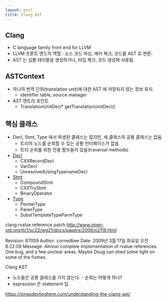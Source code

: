```yaml
---
layout: post
title: Clang AST
---
```

## Clang
* C language family front end for LLVM
* LLVM 프론트 엔드의 역할 : 소스 코드 파싱, 에러 체크, 코드를 AST 로 변환.
* AST 는 심볼 테이블을 생성하거나, 타입 체크, 코드 생성에 사용됨.


## ASTContext
* 하나의 번역 단위(translation unit)에 대한 AST 에 저장되지 않는 정보 유지.
  * identifier table, source manager
* AST 엔트리 포인트
  * TranslationUnitDecl* getTranslationUnitDecl()


## 핵심 클래스
* Decl, Stmt, Type 에서 파생된 클래스는 많지만, 세 클래스의 공통 클래스는 없음.
  * 트리의 노드를 순회할 수 있는 공통 인터페이스가 없음.
  * 트리 순회를 위한 전용 함수들이 있음(traversal methods)
* [Decl](http://clang.llvm.org/doxygen/classclang_1_1Decl.html)
  * CXXRecordDecl
  * VarDecl
  * UnresolvedUsingTypenameDecl
* [Stmt](http://clang.llvm.org/doxygen/classclang_1_1Stmt.html)
  * CompoundStmt
  * CXXTryStmt
  * BinaryOperator
* [Type](http://clang.llvm.org/doxygen/classclang_1_1Type.html)
  * PointerType
  * ParenType
  * SubstTemplateTypeParmType



clang rvalue reference patch
http://www.open-std.org/jtc1/sc22/wg21/docs/papers/2006/n2118.html

Revision: 67059
Author: cornedbee
Date: 2009년 3월 17일 화요일 오전 8:22:08
Message:
Almost complete implementation of rvalue references. One bug, and a few unclear areas. Maybe Doug can shed some light on some of the fixmes.

Clang AST

- 노드들은 공통 클래스를 가지 않는다. - 순회는 어떻게 하나?
- expression 은 statement 임.

https://jonasdevlieghere.com/understanding-the-clang-ast/

